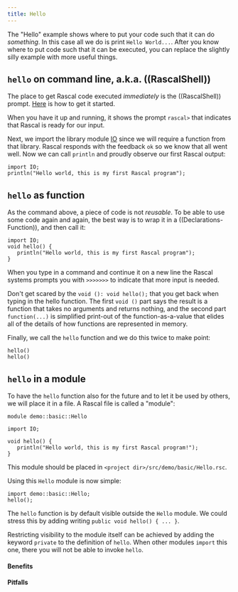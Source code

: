 ```yaml
---
title: Hello
---
```


The "Hello" example shows where to put your code such that it can do _something_. In this
case all we do is print `Hello World...`. After you know where to put code such that it
can be executed, you can replace the slightly silly example with more useful things.

##  `hello` on command line, a.k.a. ((RascalShell))

The place to get Rascal code executed _immediately_ is the ((RascalShell)) prompt.
[Here]((GettingStarted)) is how to get it started.

When you have it up and running, it shows the prompt `rascal>` that indicates that Rascal is ready for our input. 

Next, we import the library module [IO]((Library:module:IO)) since we will require a function from that library. Rascal responds with the feedback `ok` so we know that all went well. Now we can call `println` and proudly observe our first Rascal output:
```rascal-shell
import IO;
println("Hello world, this is my first Rascal program");
```

##  `hello` as function 

As the command above, a piece of code is not _reusable_. To be able to use some code again and 
again, the best way is to wrap it in a ((Declarations-Function)), and then call it:

```rascal-commands
import IO;
void hello() {
   println("Hello world, this is my first Rascal program");
}
```

When you type in a command and continue it on a new line 
the Rascal systems prompts you with `>>>>>>>` to 
indicate that more input is needed. 

Don't get scared by 
the `void (): void hello();` that you get back 
when typing in the hello function. The first 
`void ()` part says the result is a function that takes 
no arguments and 
returns nothing, and the second part 
`function(...)` is simplified print-out of the function-as-a-value 
that elides all of the details of how functions are represented in memory.

Finally, we call the `hello` function and we do this
twice to make point:
```rascal-shell,continue
hello()
hello()
```

##  `hello` in a module 

To have the `hello` function also for the future and to let it be used by others,
we will place it in a file. A Rascal file is called a "module":

```rascal
module demo::basic::Hello

import IO;

void hello() {
   println("Hello world, this is my first Rascal program!");
}
```

This module should be placed in `<project dir>/src/demo/basic/Hello.rsc`.

Using this `Hello` module is now simple:

```rascal
import demo::basic::Hello;
hello();
```

The `hello` function is by default visible outside the `Hello` module.
We could stress this by adding writing `public void hello() { ... }`.

Restricting visibility to the module itself can be achieved by adding the keyword `private`
to the definition of `hello`. When other modules `import` this one, there you 
will not be able to invoke `hello`. 

#### Benefits

#### Pitfalls

